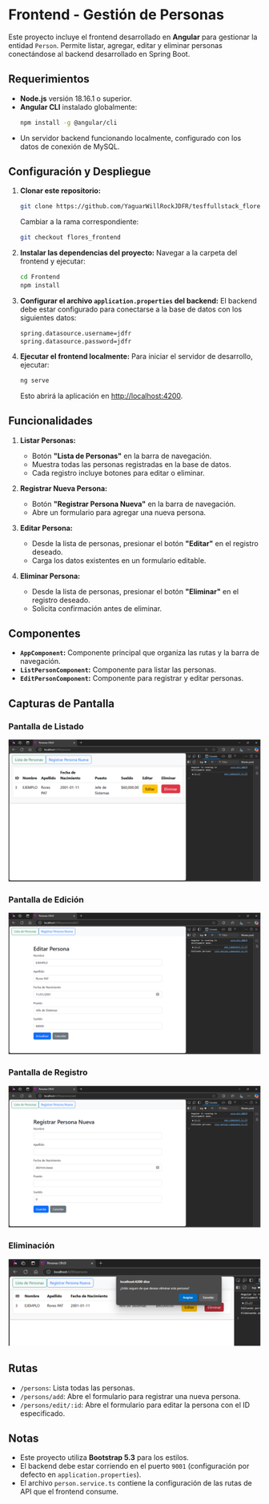 # Frontend - Gestión de Personas

Este proyecto incluye el frontend desarrollado en **Angular** para gestionar la entidad `Person`. Permite listar, agregar, editar y eliminar personas conectándose al backend desarrollado en Spring Boot.

## Requerimientos

- **Node.js** versión 18.16.1 o superior.
- **Angular CLI** instalado globalmente:
  ```bash
  npm install -g @angular/cli
  ```
- Un servidor backend funcionando localmente, configurado con los datos de conexión de MySQL.

## Configuración y Despliegue

1. **Clonar este repositorio:**
   ```bash
   git clone https://github.com/YaguarWillRockJDFR/tesffullstack_flores.git
   ```
   Cambiar a la rama correspondiente:
   ```bash
   git checkout flores_frontend
   ```

2. **Instalar las dependencias del proyecto:**
   Navegar a la carpeta del frontend y ejecutar:
   ```bash
   cd Frontend
   npm install
   ```

3. **Configurar el archivo `application.properties` del backend:**
   El backend debe estar configurado para conectarse a la base de datos con los siguientes datos:
   ```properties
   spring.datasource.username=jdfr
   spring.datasource.password=jdfr
   ```

4. **Ejecutar el frontend localmente:**
   Para iniciar el servidor de desarrollo, ejecutar:
   ```bash
   ng serve
   ```
   Esto abrirá la aplicación en [http://localhost:4200](http://localhost:4200).

## Funcionalidades

1. **Listar Personas:**
   - Botón **"Lista de Personas"** en la barra de navegación.
   - Muestra todas las personas registradas en la base de datos.
   - Cada registro incluye botones para editar o eliminar.

2. **Registrar Nueva Persona:**
   - Botón **"Registrar Persona Nueva"** en la barra de navegación.
   - Abre un formulario para agregar una nueva persona.

3. **Editar Persona:**
   - Desde la lista de personas, presionar el botón **"Editar"** en el registro deseado.
   - Carga los datos existentes en un formulario editable.

4. **Eliminar Persona:**
   - Desde la lista de personas, presionar el botón **"Eliminar"** en el registro deseado.
   - Solicita confirmación antes de eliminar.

## Componentes

- **`AppComponent`:** Componente principal que organiza las rutas y la barra de navegación.
- **`ListPersonComponent`:** Componente para listar las personas.
- **`EditPersonComponent`:** Componente para registrar y editar personas.

## Capturas de Pantalla

### Pantalla de Listado
![alt text](image.png)
### Pantalla de Edición
![alt text](image-1.png)
### Pantalla de Registro
![alt text](image-2.png)
### Eliminación
![alt text](image-3.png)
## Rutas

- `/persons`: Lista todas las personas.
- `/persons/add`: Abre el formulario para registrar una nueva persona.
- `/persons/edit/:id`: Abre el formulario para editar la persona con el ID especificado.

## Notas

- Este proyecto utiliza **Bootstrap 5.3** para los estilos.
- El backend debe estar corriendo en el puerto `9001` (configuración por defecto en `application.properties`).
- El archivo `person.service.ts` contiene la configuración de las rutas de API que el frontend consume.
